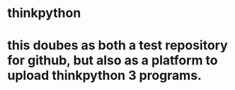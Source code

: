 # thinkpython
# this doubes as both a test repository for github, but also as a platform to upload thinkpython 3 programs.
